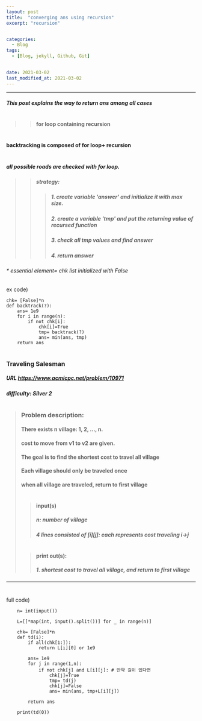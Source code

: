 ```yaml
---
layout: post
title:  "converging ans using recursion"
excerpt: "recursion"


categories:
  - Blog
tags:
  - [Blog, jekyll, Github, Git]

 
date: 2021-03-02
last_modified_at: 2021-03-02
---
```

* * *

##### This post explains the way to return ans among all cases
#
####
#
>
> > #### for loop containing recursion
>

#
#### backtracking is composed of for loop+ recursion
#
##### all possible roads are checked with for loop. 
> > ##### strategy: 
> > > ##### 1. create variable 'answer' and initialize it with max size.
> > > ##### 2. create a variable 'tmp' and put the returning value of recursed function
> > > ##### 3. check all tmp values and find answer
> > > ##### 4. return answer

###### * essential element= chk list initialized with False

ex code)

    chk= [False]*n
    def backtrack(?):
        ans= 1e9
        for i in range(n):
            if not chk[i]:
                chk[i]=True
                tmp= backtrack(?)
                ans= min(ans, tmp)
        return ans

#
#
#
### Traveling Salesman
##### URL https://www.acmicpc.net/problem/10971
##### difficulty: __Silver 2__
#
#
> ### Problem description:
> #### There exists n village: 1, 2, ..., n.
> #### cost to move from v1 to v2 are given.
> #### The goal is to find the shortest cost to travel all village
> #### Each village should only be traveled once
> #### when all village are traveled, return to first village
> #
> > #### input(s)
> > ##### n: number of village
> > ##### 4 lines consisted of [i][j]: each represents cost traveling i->j
> #
> > #### print out(s):
> > ##### 1. shortest cost to travel all village, and return to first village

* * *

#
full code)

        n= int(input())

        L=[[*map(int, input().split())] for _ in range(n)]

        chk= [False]*n
        def td(i):
            if all(chk[1:]):
                return L[i][0] or 1e9

            ans= 1e9
            for j in range(1,n):
                if not chk[j] and L[i][j]: # 만약 길이 있다면
                    chk[j]=True
                    tmp= td(j)
                    chk[j]=False
                    ans= min(ans, tmp+L[i][j])
            
            return ans

        print(td(0))




